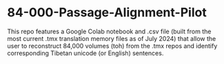 # 84-000-Passage-Alignment-Pilot

This repo features a Google Colab notebook and .csv file (built from the most current .tmx translation memory files as of July 2024) that allow the user to reconstruct 84,000 volumes (toh) from the .tmx repos and identify corresponding Tibetan unicode (or English) sentences. 
